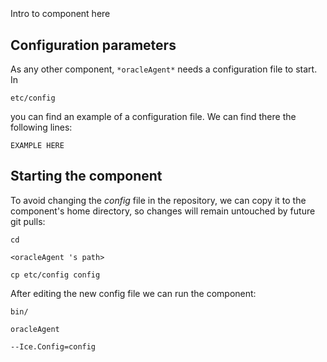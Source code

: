 ```
```
#
``` oracleAgent
```
Intro to component here


## Configuration parameters
As any other component,
``` *oracleAgent* ```
needs a configuration file to start. In

    etc/config

you can find an example of a configuration file. We can find there the following lines:

    EXAMPLE HERE


## Starting the component
To avoid changing the *config* file in the repository, we can copy it to the component's home directory, so changes will remain untouched by future git pulls:

    cd

``` <oracleAgent 's path> ```

    cp etc/config config

After editing the new config file we can run the component:

    bin/

```oracleAgent ```

    --Ice.Config=config
